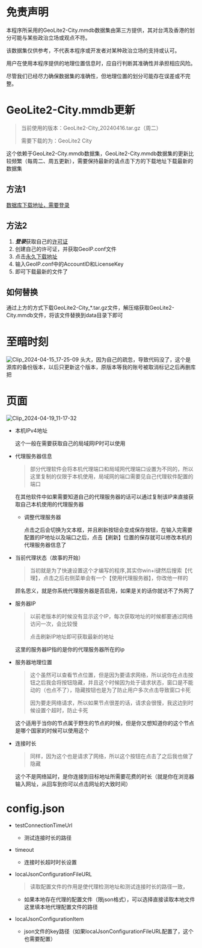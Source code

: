 # 免责声明

本程序所采用的GeoLite2-City.mmdb数据集由第三方提供，其对台湾及香港的划分可能与某些政治立场或观点不符。

该数据集仅供参考，不代表本程序或开发者对某种政治立场的支持或认可。

用户在使用本程序提供的地理位置信息时，应自行判断其准确性并承担相应风险。

尽管我们已经尽力确保数据集的准确性，但地理位置的划分可能存在误差或不完整。



# GeoLite2-City.mmdb更新

> 当前使用的版本：GeoLite2-City_20240416.tar.gz（周二）
>
> 需要下载的为：GeoLite2 City

这个依赖于GeoLite2-City.mmdb数据集，GeoLite2-City.mmdb数据集的更新比较频繁（每周二、周五更新），需要保持最新的请点击下方的下载地址下载最新的数据集

## 方法1

[数据库下载地址，需要登录](https://www.maxmind.com/en/accounts/current/geoip/downloads)

## 方法2

1. ***登录***获取自己的[许可证](https://www.maxmind.com/en/accounts/current/license-key)
2. 创建自己的许可证，并获取GeoIP.conf文件
3. 点击[永久下载地址](https://download.maxmind.com/geoip/databases/GeoLite2-City/download?suffix=tar.gz)
4. 输入GeoIP.conf中的AccountID和LicenseKey
5. 即可下载最新的文件了



## 如何替换

通过上方的方式下载GeoLite2-City_*.tar.gz文件，解压缩获取GeoLite2-City.mmdb文件，将该文件替换到data目录下即可




# 至暗时刻
![Clip_2024-04-15_17-25-09](https://github.com/xiaocuanChina/view-system-agents-2.0/assets/113506112/d8a8c2aa-5a0c-411a-b342-e7f3e2388902)
头大，因为自己的疏忽，导致代码没了，这个是源库的备份版本，以后只更新这个版本，原版本等我的账号被取消标记之后再删库把



# 页面
![Clip_2024-04-19_11-17-32](https://github.com/xiaocuanChina/modify-system-agent/assets/113506112/7c343570-3009-448b-891a-07f5b410b1cf)




- 本机IPv4地址

    这个一般在需要获取自己的局域网IP时可以使用

- 代理服务器信息

    > 部分代理软件会将本机代理端口和局域网代理端口设置为不同的，所以这里复制的仅限于本机使用，局域网的端口需要见自己代理软件配置的端口

    在其他软件中如果需要知道自己的代理服务器的话可以通过复制该IP来直接获取自己本机使用的代理服务器

    - 调整代理服务器

        点击之后会切换为文本框，并且刷新按钮会变成保存按钮，在输入完需要配置的IP地址以及端口之后，点击【刷新】位置的保存就可以修改本机的代理服务器信息了

- 当前代理状态（故事的开始）

    > 当初就是为了快速设置这个才编写的程序,其实你win+i键然后搜索【代理】，点击之后右侧菜单会有一个【使用代理服务器】，你改他一样的

    顾名思义，就是你系统代理服务器是否启用，如果是关的话你就访不了外网了

- 服务器IP

    > 以前老版本的时候没有显示这个IP，每次获取地址的时候都要通过网络访问一次，会比较慢
    >
    > 点击刷新IP地址即可获取最新的地址

    这里的服务器IP指的是你的代理服务器所在的ip

- 服务器地理位置

    > 这个虽然可以查看节点位置，但是因为要请求网络，所以说你在点击按钮之后我会将按钮隐藏，并且这个时候因为处于请求状态，窗口是不能动的（也点不了），隐藏按钮也是为了防止用户多次点击导致窗口卡死
    >
    > 因为要走网络请求，所以如果节点很差的话，请求会很慢，我这边到时候设置个超时，防止卡死

    这个适用于当你的节点属于野生的节点的时候，但是你又想知道你的这个节点是哪个国家的时候可以使用这个

- 连接时长

    > 同样，因为这个也是请求了网络，所以这个按钮在点击了之后我也做了隐藏

    这个不是网络延时，是你连接到目标地址所需要花费的时长（就是你在浏览器输入网址，从回车到你可以点击网址的大致时间）

    

# config.json

-  testConnectionTimeUrl

    - 测试连接时长的路径

- timeout

    - 连接时长超时时长设置

- localJsonConfigurationFileURL

    > 读取配置文件的作用是使代理检测地址和测试连接时长的路径一致，

    - 如果本地存在代理的配置文件（限json格式），可以选择直接读取本地文件这里填本地代理配置文件的路径

- localJsonConfigurationItem

    - json文件的key路径（如果localJsonConfigurationFileURL配置了，这个也需要配置）

